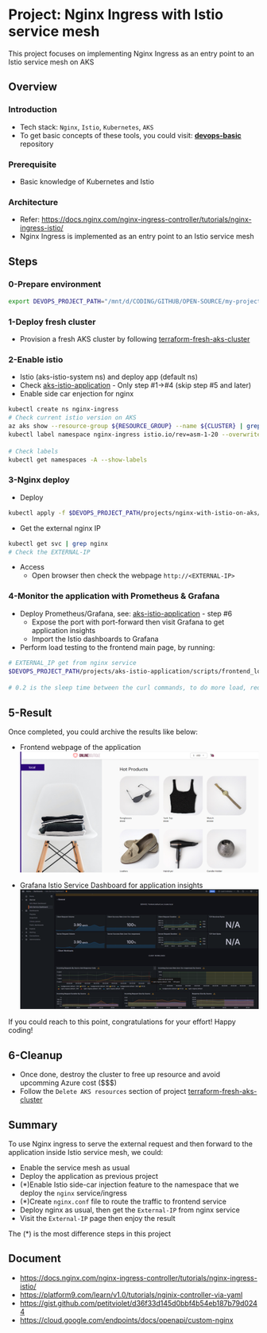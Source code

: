 # Project: Nginx Ingress with Istio service mesh

This project focuses on implementing Nginx Ingress as an entry point to an Istio service mesh on AKS

## Overview

### Introduction

- Tech stack: `Nginx`, `Istio`, `Kubernetes`, `AKS`
- To get basic concepts of these tools, you could visit: [**devops-basic**](https://github.com/tungbq/devops-basic) repository

### Prerequisite

- Basic knowledge of Kubernetes and Istio

### Architecture

- Refer: https://docs.nginx.com/nginx-ingress-controller/tutorials/nginx-ingress-istio/
- Nginx Ingress is implemented as an entry point to an Istio service mesh

## Steps

### 0-Prepare environment

```bash
export DEVOPS_PROJECT_PATH="/mnt/d/CODING/GITHUB/OPEN-SOURCE/my-project/devops-project" # replace by yours
```

### 1-Deploy fresh cluster

- Provision a fresh AKS cluster by following [terraform-fresh-aks-cluster](../terraform-fresh-aks-cluster/)

### 2-Enable istio

- Istio (aks-istio-system ns) and deploy app (default ns)
- Check [aks-istio-application](../aks-istio-application/) - Only step #1->#4 (skip step #5 and later)
- Enable side car enjection for nginx

```bash
kubectl create ns nginx-ingress
# Check current istio version on AKS
az aks show --resource-group ${RESOURCE_GROUP} --name ${CLUSTER} | grep asm
kubectl label namespace nginx-ingress istio.io/rev=asm-1-20 --overwrite

# Check labels
kubectl get namespaces -A --show-labels
```

### 3-Nginx deploy

- Deploy

```bash
kubectl apply -f $DEVOPS_PROJECT_PATH/projects/nginx-with-istio-on-aks/k8s_manifest/nginx_deployment.yaml
```

- Get the external nginx IP

```bash
kubectl get svc | grep nginx
# Check the EXTERNAL-IP
```

- Access
  - Open browser then check the webpage `http://<EXTERNAL-IP>`

### 4-Monitor the application with Prometheus & Grafana

- Deploy Prometheus/Grafana, see: [aks-istio-application](../aks-istio-application/) - step #6
  - Expose the port with port-forward then visit Grafana to get application insights
  - Import the Istio dashboards to Grafana
- Perform load testing to the frontend main page, by running:

```bash
# EXTERNAL_IP get from nginx service
$DEVOPS_PROJECT_PATH/projects/aks-istio-application/scripts/frontend_load_testing.sh "$EXTERNAL_IP" "0.2"

# 0.2 is the sleep time between the curl commands, to do more load, reduce that value like 0.1
```

## 5-Result

Once completed, you could archive the results like below:

- Frontend webpage of the application
  ![front-end-nginx-based](./assets/front-end-nginx-based.png)

- Grafana Istio Service Dashboard for application insights
  ![grafana-istio-nginx-frontend-monitor](./assets/grafana-istio-nginx-frontend-monitor.png)

If you could reach to this point, congratulations for your effort! Happy coding!

## 6-Cleanup

- Once done, destroy the cluster to free up resource and avoid upcomming Azure cost ($$$)
- Follow the `Delete AKS resources` section of project [terraform-fresh-aks-cluster](../terraform-fresh-aks-cluster/)

## Summary

To use Nginx ingress to serve the external request and then forward to the application inside Istio service mesh, we could:

- Enable the service mesh as usual
- Deploy the application as previous project
- (\*)Enable Istio side-car injection feature to the namespace that we deploy the `nginx` service/ingress
- (\*)Create `nginx.conf` file to route the traffic to frontend service
- Deploy nginx as usual, then get the `External-IP` from nginx service
- Visit the `External-IP` page then enjoy the result

The (\*) is the most difference steps in this project

## Document

- https://docs.nginx.com/nginx-ingress-controller/tutorials/nginx-ingress-istio/
- https://platform9.com/learn/v1.0/tutorials/nginix-controller-via-yaml
- https://gist.github.com/petitviolet/d36f33d145d0bbf4b54eb187b79d0244
- https://cloud.google.com/endpoints/docs/openapi/custom-nginx
